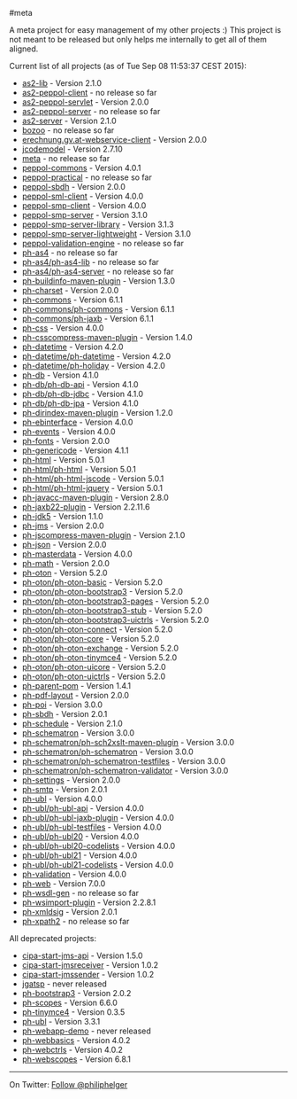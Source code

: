 #meta

A meta project for easy management of my other projects :)
This project is not meant to be released but only helps me internally to get all of them aligned.

Current list of all projects (as of Tue Sep 08 11:53:37 CEST 2015):

 * [as2-lib](https://github.com/phax/as2-lib) - Version 2.1.0
 * [as2-peppol-client](https://github.com/phax/as2-peppol-client) - no release so far
 * [as2-peppol-servlet](https://github.com/phax/as2-peppol-servlet) - Version 2.0.0
 * [as2-peppol-server](https://github.com/phax/as2-peppol-server) - no release so far
 * [as2-server](https://github.com/phax/as2-server) - Version 2.1.0
 * [bozoo](https://github.com/phax/bozoo) - no release so far
 * [erechnung.gv.at-webservice-client](https://github.com/phax/erechnung.gv.at-webservice-client) - Version 2.0.0
 * [jcodemodel](https://github.com/phax/jcodemodel) - Version 2.7.10
 * [meta](https://github.com/phax/meta) - no release so far
 * [peppol-commons](https://github.com/phax/peppol-commons) - Version 4.0.1
 * [peppol-practical](https://github.com/phax/peppol-practical) - no release so far
 * [peppol-sbdh](https://github.com/phax/peppol-sbdh) - Version 2.0.0
 * [peppol-sml-client](https://github.com/phax/peppol-sml-client) - Version 4.0.0
 * [peppol-smp-client](https://github.com/phax/peppol-smp-client) - Version 4.0.0
 * [peppol-smp-server](https://github.com/phax/peppol-smp-server) - Version 3.1.0
 * [peppol-smp-server-library](https://github.com/phax/peppol-smp-server-library) - Version 3.1.3
 * [peppol-smp-server-lightweight](https://github.com/phax/peppol-smp-server-lightweight) - Version 3.1.0
 * [peppol-validation-engine](https://github.com/phax/peppol-validation-engine) - no release so far
 * [ph-as4](https://github.com/phax/ph-as4) - no release so far
 * [ph-as4/ph-as4-lib](https://github.com/phax/ph-as4/ph-as4-lib) - no release so far
 * [ph-as4/ph-as4-server](https://github.com/phax/ph-as4/ph-as4-server) - no release so far
 * [ph-buildinfo-maven-plugin](https://github.com/phax/ph-buildinfo-maven-plugin) - Version 1.3.0
 * [ph-charset](https://github.com/phax/ph-charset) - Version 2.0.0
 * [ph-commons](https://github.com/phax/ph-commons) - Version 6.1.1
 * [ph-commons/ph-commons](https://github.com/phax/ph-commons/ph-commons) - Version 6.1.1
 * [ph-commons/ph-jaxb](https://github.com/phax/ph-commons/ph-jaxb) - Version 6.1.1
 * [ph-css](https://github.com/phax/ph-css) - Version 4.0.0
 * [ph-csscompress-maven-plugin](https://github.com/phax/ph-csscompress-maven-plugin) - Version 1.4.0
 * [ph-datetime](https://github.com/phax/ph-datetime) - Version 4.2.0
 * [ph-datetime/ph-datetime](https://github.com/phax/ph-datetime/ph-datetime) - Version 4.2.0
 * [ph-datetime/ph-holiday](https://github.com/phax/ph-datetime/ph-holiday) - Version 4.2.0
 * [ph-db](https://github.com/phax/ph-db) - Version 4.1.0
 * [ph-db/ph-db-api](https://github.com/phax/ph-db/ph-db-api) - Version 4.1.0
 * [ph-db/ph-db-jdbc](https://github.com/phax/ph-db/ph-db-jdbc) - Version 4.1.0
 * [ph-db/ph-db-jpa](https://github.com/phax/ph-db/ph-db-jpa) - Version 4.1.0
 * [ph-dirindex-maven-plugin](https://github.com/phax/ph-dirindex-maven-plugin) - Version 1.2.0
 * [ph-ebinterface](https://github.com/phax/ph-ebinterface) - Version 4.0.0
 * [ph-events](https://github.com/phax/ph-events) - Version 4.0.0
 * [ph-fonts](https://github.com/phax/ph-fonts) - Version 2.0.0
 * [ph-genericode](https://github.com/phax/ph-genericode) - Version 4.1.1
 * [ph-html](https://github.com/phax/ph-html) - Version 5.0.1
 * [ph-html/ph-html](https://github.com/phax/ph-html/ph-html) - Version 5.0.1
 * [ph-html/ph-html-jscode](https://github.com/phax/ph-html/ph-html-jscode) - Version 5.0.1
 * [ph-html/ph-html-jquery](https://github.com/phax/ph-html/ph-html-jquery) - Version 5.0.1
 * [ph-javacc-maven-plugin](https://github.com/phax/ph-javacc-maven-plugin) - Version 2.8.0
 * [ph-jaxb22-plugin](https://github.com/phax/ph-jaxb22-plugin) - Version 2.2.11.6
 * [ph-jdk5](https://github.com/phax/ph-jdk5) - Version 1.1.0
 * [ph-jms](https://github.com/phax/ph-jms) - Version 2.0.0
 * [ph-jscompress-maven-plugin](https://github.com/phax/ph-jscompress-maven-plugin) - Version 2.1.0
 * [ph-json](https://github.com/phax/ph-json) - Version 2.0.0
 * [ph-masterdata](https://github.com/phax/ph-masterdata) - Version 4.0.0
 * [ph-math](https://github.com/phax/ph-math) - Version 2.0.0
 * [ph-oton](https://github.com/phax/ph-oton) - Version 5.2.0
 * [ph-oton/ph-oton-basic](https://github.com/phax/ph-oton/ph-oton-basic) - Version 5.2.0
 * [ph-oton/ph-oton-bootstrap3](https://github.com/phax/ph-oton/ph-oton-bootstrap3) - Version 5.2.0
 * [ph-oton/ph-oton-bootstrap3-pages](https://github.com/phax/ph-oton/ph-oton-bootstrap3-pages) - Version 5.2.0
 * [ph-oton/ph-oton-bootstrap3-stub](https://github.com/phax/ph-oton/ph-oton-bootstrap3-stub) - Version 5.2.0
 * [ph-oton/ph-oton-bootstrap3-uictrls](https://github.com/phax/ph-oton/ph-oton-bootstrap3-uictrls) - Version 5.2.0
 * [ph-oton/ph-oton-connect](https://github.com/phax/ph-oton/ph-oton-connect) - Version 5.2.0
 * [ph-oton/ph-oton-core](https://github.com/phax/ph-oton/ph-oton-core) - Version 5.2.0
 * [ph-oton/ph-oton-exchange](https://github.com/phax/ph-oton/ph-oton-exchange) - Version 5.2.0
 * [ph-oton/ph-oton-tinymce4](https://github.com/phax/ph-oton/ph-oton-tinymce4) - Version 5.2.0
 * [ph-oton/ph-oton-uicore](https://github.com/phax/ph-oton/ph-oton-uicore) - Version 5.2.0
 * [ph-oton/ph-oton-uictrls](https://github.com/phax/ph-oton/ph-oton-uictrls) - Version 5.2.0
 * [ph-parent-pom](https://github.com/phax/ph-parent-pom) - Version 1.4.1
 * [ph-pdf-layout](https://github.com/phax/ph-pdf-layout) - Version 2.0.0
 * [ph-poi](https://github.com/phax/ph-poi) - Version 3.0.0
 * [ph-sbdh](https://github.com/phax/ph-sbdh) - Version 2.0.1
 * [ph-schedule](https://github.com/phax/ph-schedule) - Version 2.1.0
 * [ph-schematron](https://github.com/phax/ph-schematron) - Version 3.0.0
 * [ph-schematron/ph-sch2xslt-maven-plugin](https://github.com/phax/ph-schematron/ph-sch2xslt-maven-plugin) - Version 3.0.0
 * [ph-schematron/ph-schematron](https://github.com/phax/ph-schematron/ph-schematron) - Version 3.0.0
 * [ph-schematron/ph-schematron-testfiles](https://github.com/phax/ph-schematron/ph-schematron-testfiles) - Version 3.0.0
 * [ph-schematron/ph-schematron-validator](https://github.com/phax/ph-schematron/ph-schematron-validator) - Version 3.0.0
 * [ph-settings](https://github.com/phax/ph-settings) - Version 2.0.0
 * [ph-smtp](https://github.com/phax/ph-smtp) - Version 2.0.1
 * [ph-ubl](https://github.com/phax/ph-ubl) - Version 4.0.0
 * [ph-ubl/ph-ubl-api](https://github.com/phax/ph-ubl/ph-ubl-api) - Version 4.0.0
 * [ph-ubl/ph-ubl-jaxb-plugin](https://github.com/phax/ph-ubl/ph-ubl-jaxb-plugin) - Version 4.0.0
 * [ph-ubl/ph-ubl-testfiles](https://github.com/phax/ph-ubl/ph-ubl-testfiles) - Version 4.0.0
 * [ph-ubl/ph-ubl20](https://github.com/phax/ph-ubl/ph-ubl20) - Version 4.0.0
 * [ph-ubl/ph-ubl20-codelists](https://github.com/phax/ph-ubl/ph-ubl20-codelists) - Version 4.0.0
 * [ph-ubl/ph-ubl21](https://github.com/phax/ph-ubl/ph-ubl21) - Version 4.0.0
 * [ph-ubl/ph-ubl21-codelists](https://github.com/phax/ph-ubl/ph-ubl21-codelists) - Version 4.0.0
 * [ph-validation](https://github.com/phax/ph-validation) - Version 4.0.0
 * [ph-web](https://github.com/phax/ph-web) - Version 7.0.0
 * [ph-wsdl-gen](https://github.com/phax/ph-wsdl-gen) - no release so far
 * [ph-wsimport-plugin](https://github.com/phax/ph-wsimport-plugin) - Version 2.2.8.1
 * [ph-xmldsig](https://github.com/phax/ph-xmldsig) - Version 2.0.1
 * [ph-xpath2](https://github.com/phax/ph-xpath2) - no release so far

All deprecated projects:

 * [cipa-start-jms-api](https://github.com/phax/cipa-start-jms-api) - Version 1.5.0
 * [cipa-start-jmsreceiver](https://github.com/phax/cipa-start-jmsreceiver) - Version 1.0.2
 * [cipa-start-jmssender](https://github.com/phax/cipa-start-jmssender) - Version 1.0.2
 * [jgatsp](https://github.com/phax/jgatsp) - never released
 * [ph-bootstrap3](https://github.com/phax/ph-bootstrap3) - Version 2.0.2
 * [ph-scopes](https://github.com/phax/ph-scopes) - Version 6.6.0
 * [ph-tinymce4](https://github.com/phax/ph-tinymce4) - Version 0.3.5
 * [ph-ubl](https://github.com/phax/ph-ubl) - Version 3.3.1
 * [ph-webapp-demo](https://github.com/phax/ph-webapp-demo) - never released
 * [ph-webbasics](https://github.com/phax/ph-webbasics) - Version 4.0.2
 * [ph-webctrls](https://github.com/phax/ph-webctrls) - Version 4.0.2
 * [ph-webscopes](https://github.com/phax/ph-webscopes) - Version 6.8.1

---

On Twitter: <a href="https://twitter.com/philiphelger">Follow @philiphelger</a>
